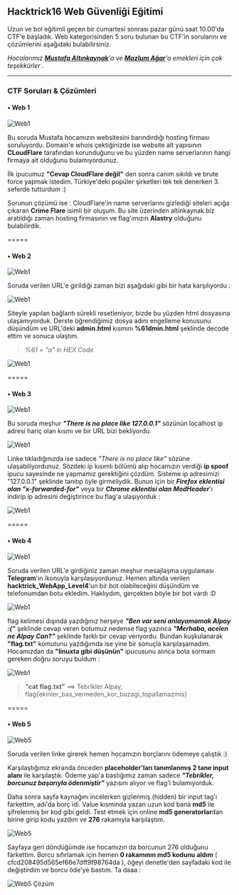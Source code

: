## Hacktrick16 Web Güvenliği Eğitimi 

Uzun ve bol eğitimli geçen bir cumartesi sonrası pazar günü saat 10.00'da CTF'e başladık.
Web kategorisinden 5 soru bulunan bu CTF'in sorularını ve çözümlerini aşağıdaki bulabilirsiniz.

*Hocalarımız [**Mustafa Altınkaynak**](http://www.altinkaynak.biz/)'a ve [**Mazlum Ağar**](http://www.mazlumagar.com/)'a emekleri için çok teşekkürler .*

------

### CTF Soruları & Çözümleri

#### • Web 1

![Web1](images/web1.png)

Bu soruda Mustafa hocamızın websitesini barındırdığı hosting firması soruluyordu.
Domain'e whois çektiğinizde ise website alt yapısının **CLoudFlare** tarafından korunduğunu ve bu yüzden name serverlarının hangi firmaya ait olduğunu bulamıyordunuz.

İlk ipucumuz **"Cevap CloudFlare değil"** den sonra canım sıkıldı ve brute force yapmak istedim. Türkiye'deki popüler şirketleri tek tek denerken 3. seferde tutturdum :)

Sorunun çözümü ise : CloudFlare'in name serverlarını gizlediği siteleri açığa çıkaran **Crime Flare** isimli bir oluşum.
Bu site üzerinden altinkaynak.biz  aratıldığı zaman hosting firmasının ve flag'ımızın **Alastry** olduğunu bulabilirdik.

=====
#### • Web 2

![Web1](images/web2.png)

Soruda verilen URL'e girildiği zaman bizi aşağıdaki gibi bir hata karşılıyordu :

![Web1](images/web2_hata.png)

Siteyle yapılan bağlantı sürekli resetleniyor, bizde bu yüzden html dosyasına ulaşamıyorduk.
Derste öğrendiğimiz dosya adını engelleme konusunu düşündüm ve URL'deki **admin.html** kısmını **%61dmin.html** şeklinde decode ettim ve sonuca ulaştım.
> *%61 = "a" in HEX Code*

![Web1](images/web2_cozum.png)

=====
#### • Web 3

![Web1](images/web3.png)

Bu soruda meşhur ***"There is no place like 127.0.0.1"*** sözünün localhost ip adresi hariç olan kısmı ve bir URL bizi bekliyordu.

![Web1](images/web3_kaynak.png)

Linke tıkladığınızda ise sadece *"There is no place like"* sözüne ulaşabiliyordunuz. Sözdeki ip kısımlı bölümü alıp hocamızın verdiği
**ip spoof** ipucu sayesinde ne yapmamız gerektiğini çözdüm. Sisteme ip adresimizi "127.0.0.1" şeklinde tanıtıp öyle girmeliydik.
Bunun için bir ***Firefox eklentisi olan "x-forwarded-for"*** veya bir ***Chrome eklentisi olan ModHeader***'ı indirip ip adresini değiştirince bu flag'a ulaşıyorduk :

![Web1](images/web3_cozum.png)

=====
#### • Web 4

![Web1](images/web4.png)

Soruda verilen URL'e girdiğiniz zaman meşhur mesajlaşma uygulaması **Telegram**'ın ikonuyla karşılaşıyordunuz.
Hemen altında verilen **hacktrick_WebApp_Level4**'un bir bot olabileceğini düşündüm ve telefonumdan botu ekledim.
Haklıydım, gerçekten böyle bir bot vardı :D

![Web1](images/web4_bot.png)

flag kelimesi dışında yazdığınız herşeye ***"Ben var seni anlayamamak Alpay :("*** şeklinde cevap veren botumuz nedense flag yazınca ***"Merhaba, acelen ne Alpay Can?"*** şeklinde farklı bir cevap veriyordu.
Bundan kuşkulanarak **"flag.txt"** komutunu yazdığımda ise yine bir sonuçla karşılaşamadım. Hocamızdan da **"linuxta gibi düşünün"** ipucusunu alınca bota sormam gereken doğru soruyu buldum :

![Web1](images/web4_bot_konusma.png)

> **"cat flag.txt"** ==> Tebrikler Alpay, flag{ekinler_bas_vermeden_kor_buzagi_topallamazmis}

=====
#### • Web 5

![Web5](images/web5.png)

Soruda verilen linke girerek hemen hocamızın borçlarını ödemeye çalıştık :)

Karşılaştığımız ekranda önceden **placeholder'ları tanımlanmış 2 tane input alanı** ile karşılaştık.
Ödeme yap'a bastığımız zaman sadece ***"Tebrikler, borcunuz başarıyla ödenmiştir"*** yazısını alıyor ve flag'i bulamıyorduk.

Daha sonra sayfa kaynağını incelerken gizlenmiş (hidden) bir input tag'ı farkettim, adı'da borç idi.
Value kısmında yazan uzun kod bana **md5** ile şifrelenmiş bir kod gibi geldi.
Test etmek için online **md5 generatorlar**dan birine girip kodu yazdım ve **276** rakamıyla karşılaştım.

![Web5](images/web5_kaynak.png)

Sayfaya geri döndüğümde ise hocamızın da borcunun 276 olduğunu farkettim. Borcu sıfırlamak için hemen **0 rakamının md5 kodunu aldım** ( cfcd208495d565ef66e7dff9f98764da ), 
öğeyi denetle'den sayfadaki kod ile değiştirdim ve borcu öde'ye bastım. Ta daaa :

![Web5 Çözüm](images/web5_cozum.png)
